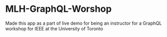 # MLH-GraphQL-Worshop
Made this app as a part of live demo for being an instructor for a GraphQL workshop for IEEE at the University of Toronto
